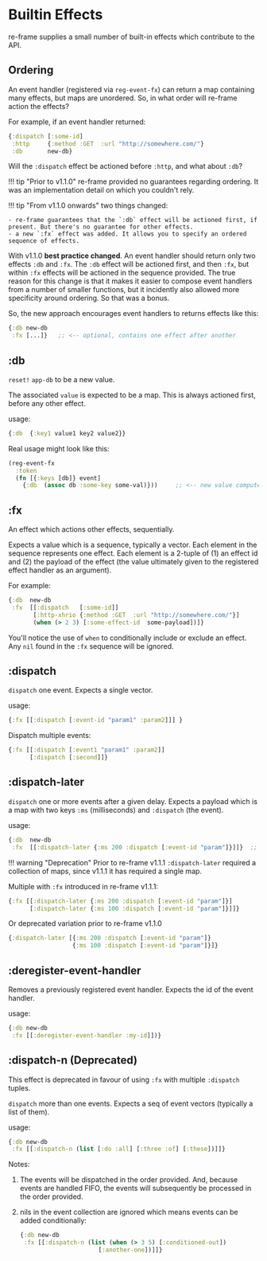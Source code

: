 # Builtin Effects

re-frame supplies a small number of built-in effects which contribute to the API.


## Ordering

An event handler (registered via `reg-event-fx`) can return a map containing many effects, but maps are unordered. So, in what order will re-frame action the effects?

For example, if an event handler returned:
```clj 
{:dispatch [:some-id]
 :http     {:method :GET  :url "http://somewhere.com/"}
 :db       new-db}
``` 
Will the `:dispatch` effect be actioned before `:http`, and what about `:db`?

!!! tip "Prior to v1.1.0"
    re-frame provided no guarantees regarding ordering. It was an implementation
    detail on which you couldn't rely.

!!! tip "From v1.1.0 onwards"
    two things changed:
    
    - re-frame guarantees that the `:db` effect will be actioned first, if present. But there's no guarantee for other effects.
    - a new `:fx` effect was added. It allows you to specify an ordered sequence of effects.

With v1.1.0 **best practice changed**. An event handler should return only two effects `:db` and `:fx`. The `:db` effect will be actioned first, and then `:fx`, but within `:fx` effects will be actioned in the sequence provided. The true reason for this change is that it makes it easier to compose event handlers from a number of smaller functions, but it incidently also allowed more specificity around ordering. So that was a bonus. 

So, the new approach encourages event handlers to returns effects like this: 
```clj
{:db new-db 
 :fx [...]}   ;; <-- optional, contains one effect after another
```

## <a name="db"></a> :db

`reset!` `app-db` to be a new value. 

The associated `value` is expected to be a map. This is always
actioned first, before any other effect.

usage:
```clojure
{:db  {:key1 value1 key2 value2}}   
```

Real usage might look like this: 
```clojure
(reg-event-fx
  :token 
  (fn [{:keys [db]} event]
    {:db  (assoc db :some-key some-val)}))     ;; <-- new value computed
```

## <a name="fx"></a> :fx

An effect which actions other effects, sequentially. 

Expects a value which is a sequence, typically a vector. 
Each element in the sequence represents one effect. 
Each element is a 2-tuple of (1) an effect id and (2) the payload of the effect (the value ultimately given to the registered effect handler as an argument). 

For example:
```clj
{:db  new-db 
 :fx  [[:dispatch   [:some-id]]
       [:http-xhrio {:method :GET  :url "http://somewhere.com/"}]
       (when (> 2 3) [:some-effect-id  some-payload])]}
```

You'll notice the use of `when` to conditionally include or exclude an effect. Any `nil` found in the `:fx` sequence will be ignored. 

## <a name="dispatch"></a> :dispatch

`dispatch` one event. Expects a single vector.

usage:
```clojure
{:fx [[:dispatch [:event-id "param1" :param2]]] }
```

Dispatch multiple events:
```clojure
{:fx [[:dispatch [:event1 "param1" :param2]]
      [:dispatch [:second]]}
```

## <a name="dispatch-later"></a> :dispatch-later

`dispatch` one or more events after a given delay. Expects a payload which is a 
map with two keys `:ms` (milliseconds) and `:dispatch` (the event).

usage:
```clj
{:db  new-db 
 :fx  [[:dispatch-later {:ms 200 :dispatch [:event-id "param"]}]]}  ;; dispatch in 200ms
```

!!! warning "Deprecation"
    Prior to re-frame v1.1.1 `:dispatch-later` required a collection of maps, 
    since v1.1.1 it has required a single map. 

Multiple with `:fx` introduced in re-frame v1.1.1:
```clojure
{:fx [[:dispatch-later {:ms 200 :dispatch [:event-id "param"]}]
      [:dispatch-later {:ms 100 :dispatch [:event-id "param"]}]]}
```

Or deprecated variation prior to re-frame v1.1.0
```clojure
{:dispatch-later [{:ms 200 :dispatch [:event-id "param"]}
                  {:ms 100 :dispatch [:event-id "param"]}]}
```

   
## <a name="deregister-event-handler"></a> :deregister-event-handler

Removes a previously registered event handler. Expects the id of the event handler. 

usage:
```clojure
{:db new-db
 :fx [[:deregister-event-handler :my-id]])}
```


## <a name="dispatch-n"></a> :dispatch-n (Deprecated)

This effect is deprecated in favour of using `:fx` with multiple `:dispatch` tuples.

`dispatch` more than one events. Expects a seq of event vectors (typically a list of them). 

usage:
```clojure
{:db new-db
 :fx [[:dispatch-n (list [:do :all] [:three :of] [:these])]]}
```

Notes:

  1. The events will be dispatched in the order provided. And, because events are handled FIFO, the events will subsequently be processed in the order provided.
  2. nils in the event collection are ignored which means events can be added
conditionally:

     ```clojure
     {:db new-db
      :fx [[:dispatch-n (list (when (> 3 5) [:conditioned-out])
                           [:another-one])]]}
     ```
